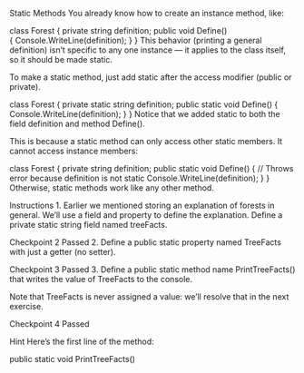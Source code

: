 Static Methods
You already know how to create an instance method, like:

class Forest
{
  private string definition;
  public void Define()    
  {
    Console.WriteLine(definition);
  }
}
This behavior (printing a general definition) isn’t specific to any one instance — it applies to the class itself, so it should be made static.

To make a static method, just add static after the access modifier (public or private).

class Forest
{
  private static string definition;
  public static void Define()
  { 
    Console.WriteLine(definition); 
  }
}
Notice that we added static to both the field definition and method Define().

This is because a static method can only access other static members. It cannot access instance members:

class Forest
{
  private string definition;
  public static void Define()
  { 
    // Throws error because definition is not static
    Console.WriteLine(definition); 
  }
}
Otherwise, static methods work like any other method.

Instructions
1.
Earlier we mentioned storing an explanation of forests in general. We’ll use a field and property to define the explanation. Define a private static string field named treeFacts.

Checkpoint 2 Passed
2.
Define a public static property named TreeFacts with just a getter (no setter).

Checkpoint 3 Passed
3.
Define a public static method name PrintTreeFacts() that writes the value of TreeFacts to the console.

Note that TreeFacts is never assigned a value: we’ll resolve that in the next exercise.

Checkpoint 4 Passed

Hint
Here’s the first line of the method:

public static void PrintTreeFacts()